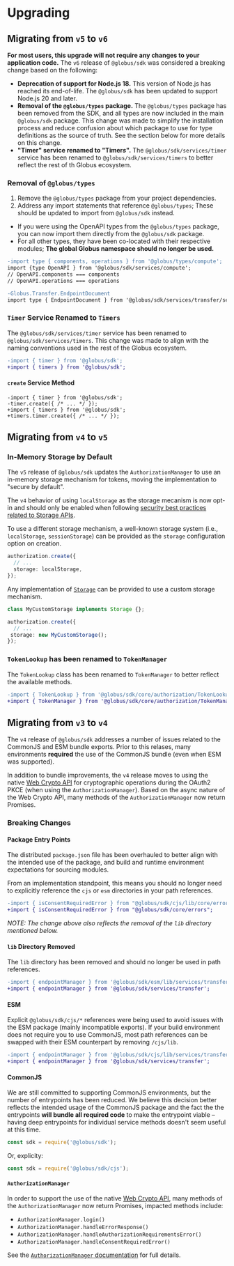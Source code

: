 # Upgrading

## Migrating from `v5` to `v6`

**For most users, this upgrade will not require any changes to your application code.** The `v6` release of `@globus/sdk` was considered a breaking change based on the following:

- **Deprecation of support for Node.js 18.** This version of Node.js has reached its end-of-life. The `@globus/sdk` has been updated to support Node.js 20 and later.
- **Removal of the `@globus/types` package.** The `@globus/types` package has been removed from the SDK, and all types are now included in the main `@globus/sdk` package. This change was made to simplify the installation process and reduce confusion about which package to use for type definitions as the source of truth. See the section below for more details on this change.
- **"Timer" service renamed to "Timer*s*".** The `@globus/sdk/services/timer` service has been renamed to `@globus/sdk/services/timers` to better reflect the rest of th Globus ecosystem.

### Removal of `@globus/types`

1. Remove the `@globus/types` package from your project dependencies.
2. Address any import statements that reference `@globus/types`; These should be updated to import from `@globus/sdk` instead.

- If you were using the OpenAPI types from the `@globus/types` package, you can now import them directly from the `@globus/sdk` package.
- For all other types, they have been co-located with their respective modules; **The global **Globus** namespace should no longer be used.**

```diff
-import type { components, operations } from '@globus/types/compute';
import {type OpenAPI } from '@globus/sdk/services/compute';
// OpenAPI.components === components
// OpenAPI.operations === operations
```

```diff
-Globus.Transfer.EndpointDocument
import type { EndpointDocument } from '@globus/sdk/services/transfer/service/endpoint';
```

### `Timer` Service Renamed to `Timers`

The `@globus/sdk/services/timer` service has been renamed to `@globus/sdk/services/timers`. This change was made to align with the naming conventions used in the rest of the Globus ecosystem.

```diff
-import { timer } from '@globus/sdk';
+import { timers } from '@globus/sdk';
```

#### `create` Service Method

```
-import { timer } from '@globus/sdk';
-timer.create({ /* ... */ });
+import { timers } from '@globus/sdk';
+timers.timer.create({ /* ... */ });
```

## Migrating from `v4` to `v5`

### In-Memory Storage by Default

The `v5` release of `@globus/sdk` updates the `AuthorizationManager` to use an in-memory storage mechanism for tokens, moving the implementation to "secure by default".

The `v4` behavior of using `localStorage` as the storage mecanism is now opt-in and should only be enabled when following [security best practices related to Storage APIs](https://cheatsheetseries.owasp.org/cheatsheets/HTML5_Security_Cheat_Sheet.html#storage-apis).

To use a different storage mechanism, a well-known storage system (i.e., `localStorage`, `sessionStorage`) can be provided as the `storage` configuration option on creation.

```ts
authorization.create({
  // ...
  storage: localStorage,
});
```

Any implementation of [`Storage`](https://developer.mozilla.org/en-US/docs/Web/API/Storage) can be provided to use a custom storage mechanism.

```ts
class MyCustomStorage implements Storage {};

authorization.create({
  // ...
 storage: new MyCustomStorage();
});
```

### `TokenLookup` has been renamed to `TokenManager`

The `TokenLookup` class has been renamed to `TokenManager` to better reflect the available methods.

```diff
-import { TokenLookup } from '@globus/sdk/core/authorization/TokenLookup';
+import { TokenManager } from '@globus/sdk/core/authorization/TokenManager';
```

## Migrating from `v3` to `v4`

The `v4` release of `@globus/sdk` addresses a number of issues related to the CommonJS and ESM bundle exports. Prior to this relases, many environments **required** the use of the CommonJS bundle (even when ESM was supported).

In addition to bundle improvements, the `v4` release moves to using the native [Web Crypto API](https://developer.mozilla.org/en-US/docs/Web/API/Web_Crypto_API) for cryptographic operations during the OAuth2 PKCE (when using the `AuthorizationManager`). Based on the async nature of the Web Crypto API, many methods of the `AuthorizationManager` now return Promises.

### Breaking Changes

#### Package Entry Points

The distributed `package.json` file has been overhauled to better align with the intended use of the package, and build and runtime environment expectations for sourcing modules.

From an implementation standpoint, this means you should no longer need to explicitly reference the `cjs` or `esm` directories in your path references.

```diff
-import { isConsentRequiredError } from "@globus/sdk/cjs/lib/core/errors";
+import { isConsentRequiredError } from "@globus/sdk/core/errors";
```

_NOTE: The change above also reflects the removal of the `lib` directory mentioned below._

#### `lib` Directory Removed

The `lib` directory has been removed and should no longer be used in path references.

```diff js
-import { endpointManager } from '@globus/sdk/esm/lib/services/transfer';
+import { endpointManager } from '@globus/sdk/services/transfer';
```

#### ESM

Explicit `@globus/sdk/cjs/*` references were being used to avoid issues with the ESM package (mainly incompatible exports). If your build environment does not require you to use CommonJS, most path references can be swapped with their ESM counterpart by removing `/cjs/lib`.

```diff js
-import { endpointManager } from '@globus/sdk/cjs/lib/services/transfer';
+import { endpointManager } from '@globus/sdk/services/transfer';
```

#### CommonJS

We are still committed to supporting CommonJS environments, but the number of entrypoints has been reduced. We believe this decision better reflects the intended usage of the CommonJS package and the fact the the entrypoints **will bundle all required code** to make the entrypoint viable – having deep entrypoints for individual service methods doesn't seem useful at this time.

```js
const sdk = require('@globus/sdk');
```

Or, explicity:

```js
const sdk = require('@globus/sdk/cjs');
```

#### `AuthorizationManager`

In order to support the use of the native [Web Crypto API](https://developer.mozilla.org/en-US/docs/Web/API/Web_Crypto_API), many methods of the `AuthorizationManager` now return Promises, impacted methods include:

- `AuthorizationManager.login()`
- `AuthorizationManager.handleErrorResponse()`
- `AuthorizationManager.handleAuthorizationRequirementsError()`
- `AuthorizationManager.handleConsentRequiredError()`

See the [`AuthorizationManager` documentation](https://globus.github.io/globus-sdk-javascript/classes/Authorization.AuthorizationManager.html) for full details.
